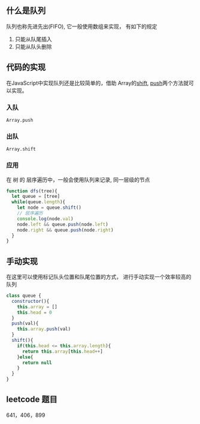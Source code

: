 ## 什么是队列
队列也称先进先出(FIFO), 它一般使用数组来实现， 有如下的规定
1. 只能从队尾插入
2. 只能从队头删除

## 代码的实现
在JavaScript中实现队列还是比较简单的，借助 Array的[shift](https://developer.mozilla.org/en-US/docs/Web/JavaScript/Reference/Global_Objects/Array/shift), [push](https://developer.mozilla.org/en-US/docs/Web/JavaScript/Reference/Global_Objects/Array/push)两个方法就可以实现。
### 入队
```
Array.push
```
### 出队
```
Array.shift
```
### 应用
在 树 的 层序遍历中，一般会使用队列来记录, 同一层级的节点
```js
function dfs(tree){
  let queue = [tree]
  while(queue.length){
    let node = queue.shift()
    // 层序遍历
    console.log(node.val)
    node.left && queue.push(node.left)
    node.right && queue.push(node.right)
  }
}
```
## 手动实现
在这里可以使用标记队头位置和队尾位置的方式， 进行手动实现一个效率较高的队列
```js
class queue {
  constructor(){
    this.array = []
    this.head = 0
  }
  push(val){
    this.array.push(val)
  }
  shift(){
    if(this.head <= this.array.length){
      return this.array[this.head++]
    }else{
      return null
    }
  }
}
```
## leetcode 题目
641，406，899